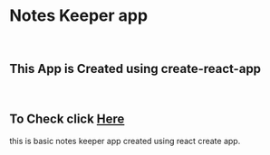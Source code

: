 # Notes Keeper app

<br>

## **This App is Created using create-react-app**

<br>

## To Check click [Here](https://keeepernotes.netlify.app/)

this is basic notes keeper app created using react create app.
